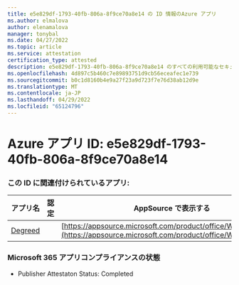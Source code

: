 ```yaml
---
title: e5e829df-1793-40fb-806a-8f9ce70a8e14 の ID 情報のAzure アプリ
ms.author: elmalova
author: elenamalova
manager: tonybal
ms.date: 04/27/2022
ms.topic: article
ms.service: attestation
certification_type: attested
description: e5e829df-1793-40fb-806a-8f9ce70a8e14 のすべての利用可能なセキュリティとコンプライアンス情報。
ms.openlocfilehash: 4d897c5b460c7e89893751d9cb56eceafec1e739
ms.sourcegitcommit: b0c1d8160b4e9a27f23a9d723f7e76d38ab12d9e
ms.translationtype: MT
ms.contentlocale: ja-JP
ms.lasthandoff: 04/29/2022
ms.locfileid: "65124796"
---
```

# <a name="azure-app-id-e5e829df-1793-40fb-806a-8f9ce70a8e14"></a>Azure アプリ ID: e5e829df-1793-40fb-806a-8f9ce70a8e14


### <a name="apps-associated-with-this-id"></a>この ID に関連付けられているアプリ:
| **アプリ名** | **認定** | **AppSource で表示する** |
|--------------|---------------|-----------------------|
| [Degreed](../forward/WA200003252.md) |  | [https://appsource.microsoft.com/product/office/WA200003252](https://appsource.microsoft.com/product/office/WA200003252) |

### <a name="microsoft-365-app-compliance-status"></a>Microsoft 365 アプリコンプライアンスの状態
- Publisher Attestaton Status: Completed
